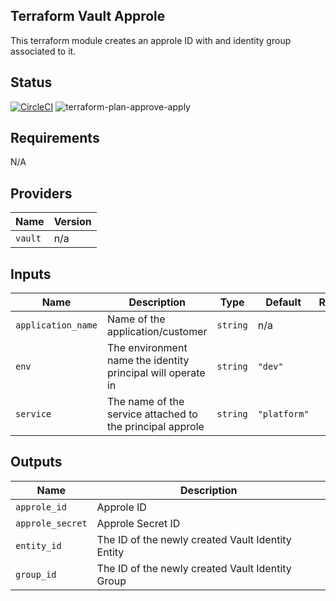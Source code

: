 ## Terraform Vault Approle

This terraform module creates an approle ID with and identity group associated to it.

## Status
[![CircleCI](https://circleci.hashicorp.engineering/gh/devops-adeel/terraform-vault-approle.svg?style=svg&circle-token=31cb78f8d7d1053c055c6f35a82325664d571de6)](https://circleci.hashicorp.engineering/gh/devops-adeel/terraform-vault-approle)
![terraform-plan-approve-apply](https://github.com/devops-adeel/terraform-vault-approle/workflows/terraform-plan-approve-apply/badge.svg?branch=feature%2Fintegration-tests)

## Requirements

N/A

## Providers

| Name | Version |
|------|---------|
| `vault` | n/a |

## Inputs

| Name | Description | Type | Default | Required |
|------|-------------|------|---------|:--------:|
| `application_name` | Name of the application/customer | `string` | n/a | yes |
| `env` | The environment name the identity principal will operate in | `string` | `"dev"` | no |
| `service` | The name of the service attached to the principal approle | `string` | `"platform"` | no |

## Outputs

| Name | Description |
|------|-------------|
| `approle_id` | Approle ID |
| `approle_secret` | Approle Secret ID |
| `entity_id` | The ID of the newly created Vault Identity Entity |
| `group_id` | The ID of the newly created Vault Identity Group |

